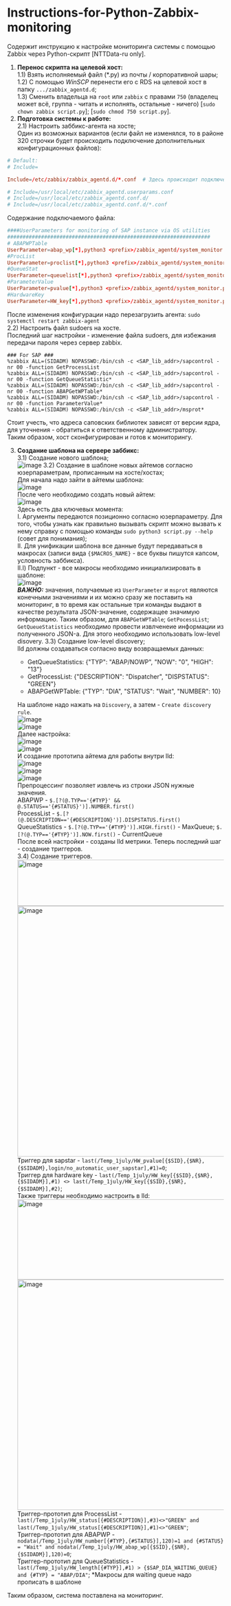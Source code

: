# Instructions-for-Python-Zabbix-monitoring
Содержит инструкцию к настройке мониторинга системы с помощью Zabbix через Python-скрипт [NTTData-ru only].

1) <strong>Перенос скрипта на целевой хост:</strong><br>
   1.1) Взять исполняемый файл (*.py) из почты / корпоративной шары;<br>
   1.2) С помощью <i>WinSCP</i> перенести его с RDS на целевой хост в папку `.../zabbix_agentd.d`;<br>
   1.3) Сменить владельца на `root` или `zabbix` с правами `750` (владелец может всё, группа - читать и исполнять, остальные - ничего) [`sudo chown zabbix script.py`]; [`sudo chmod 750 script.py`].<br>
2) <strong>Подготовка системы к работе:</strong><br>
   2.1) Настроить заббикс-агента на хосте;<br>
Один из возможных вариантов (если файл не изменялся, то в районе 320 строчки будет происходить подключение дополнительных конфигурационных файлов):
```conf
# Default:
# Include=

Include=/etc/zabbix/zabbix_agentd.d/*.conf  # Здесь происходит подключение

# Include=/usr/local/etc/zabbix_agentd.userparams.conf
# Include=/usr/local/etc/zabbix_agentd.conf.d/
# Include=/usr/local/etc/zabbix_agentd.conf.d/*.conf
```
Содержание подключаемого файла:
```conf
####UserParameters for monitoring of SAP instance via OS utilities
##################################################################
# ABAPWPTable
UserParameter=abap_wp[*],python3 <prefix>/zabbix_agentd/system_monitor.py "$1" "$2" sapcontrol -f ABAPGetWPTable -un "$3"
#ProcList
UserParameter=proclist[*],python3 <prefix>/zabbix_agentd/system_monitor.py "$1" "$2" sapcontrol -f GetProcessList -un "$3"
#QueueStat
UserParameter=queuelist[*],python3 <prefix>/zabbix_agentd/system_monitor.py "$1" "$2" sapcontrol -f GetQueueStatistic -un "$3"
#ParameterValue
UserParameter=pvalue[*],python3 <prefix>/zabbix_agentd/system_monitor.py "$1" "$2" sapcontrol -f ParameterValue -p "$4" -un "$3"
#HardwareKey
UserParameter=HW_key[*],python3 <prefix>/zabbix_agentd/system_monitor.py "$1" "$2" msprot -un "$3"
```
После изменения конфигурации надо перезагрузить агента: `sudo systemctl restart zabbix-agent`<br>
   2.2) Настроить файл sudoers на хосте.<br>
Последний шаг настройки - изменение файла sudoers, для избежания передачи пароля через сервер zabbix.
```
### For SAP ###
%zabbix ALL=(SIDADM) NOPASSWD:/bin/csh -c <SAP_lib_addr>/sapcontrol -nr 00 -function GetProcessList
%zabbix ALL=(SIDADM) NOPASSWD:/bin/csh -c <SAP_lib_addr>/sapcontrol -nr 00 -function GetQueueStatistic*
%zabbix ALL=(SIDADM) NOPASSWD:/bin/csh -c <SAP_lib_addr>/sapcontrol -nr 00 -function ABAPGetWPTable*
%zabbix ALL=(SIDADM) NOPASSWD:/bin/csh -c <SAP_lib_addr>/sapcontrol -nr 00 -function ParameterValue*
%zabbix ALL=(SIDADM) NOPASSWD:/bin/csh -c <SAP_lib_addr>/msprot*
```
Стоит учесть, что адреса саповских библиотек зависят от версии ядра, для уточнения - обратиться к ответственному администратору.<br>
Таким образом, хост сконфигурирован и готов к мониторингу.

3) <strong>Создание шаблона на сервере заббикс:</strong><br>
   3.1) Создание нового шаблона;<br>
![image](https://github.com/user-attachments/assets/d1e9080a-7441-40ef-a56f-670dc189494c)
   3.2) Создание в шаблоне новых айтемов согласно юзерпараметрам, прописанным на хосте/хостах;<br>
Для начала надо зайти в айтемы шаблона:<br>
![image](https://github.com/user-attachments/assets/ae61fae8-0bd2-492d-83b0-efb431864b7b)<br>
После чего необходимо создать новый айтем:<br>
![image](https://github.com/user-attachments/assets/de469696-fbeb-42ca-a857-72a2910620bb)<br>
Здесь есть два ключевых момента:<br>
I. Аргументы передаются позиционно согласно юзерпараметру. Для того, чтобы узнать как правильно вызывать скрипт можно вызвать к нему справку с помощью команды `sudo python3 script.py --help` (совет для понимания);<br>
II. Для унификации шаблона все данные будут передаваться в макросах (записи вида `{$MACROS_NAME}` - все буквы пишутся капсом, условность заббикса).<br>
II.I) Подпункт - все макросы необходимо инициализировать в шаблоне:<br>
![image](https://github.com/user-attachments/assets/c1075169-6b76-4a80-9eb2-ed72526d75e6)<br>
<strong><i>ВАЖНО:</i></strong> значения, получаемые из `UserParameter` и `msprot` являются конечными значениями и их можно сразу же поставить на мониторинг, в то время как остальные три команды выдают в качестве результата JSON-значение, содержащее значимую информацию. Таким образом, для `ABAPGetWPTable`; `GetPocessList`; `GetQueueStatistics` необходимо провести извлченеие информации из полученного JSON-а. Для этого необходимо использовать low-level disovery.
   3.3) Создание low-level discovery;<br>
   lld должны создаваться согласно виду возвращаемых данных:<br>
   <ul>
   <li>GetQueueStatistics: {"TYP": "ABAP/NOWP", "NOW": "0", "HIGH": "13"}</li>
   <li>GetProcessList: {"DESCRIPTION": "Dispatcher", "DISPSTATUS": "GREEN"}</li>
   <li>ABAPGetWPTable: {"TYP": "DIA", "STATUS": "Wait", "NUMBER": 10}</li>
   </ul>
   
   На шаблоне надо нажать на `Discovery`, а затем - `Create discovery rule`.<br>
   ![image](https://github.com/user-attachments/assets/3792f398-5f04-4886-a476-5ccea2758ff1)<br>
   ![image](https://github.com/user-attachments/assets/45a22ec2-0ab0-4ade-9f26-8ee5b5b24db0)<br>
   Далее настройка:<br>
   ![image](https://github.com/user-attachments/assets/ccbe7144-077f-4752-86da-a7192af68a36)<br>
   ![image](https://github.com/user-attachments/assets/2176ad6b-b7d9-4822-ac56-59f60ffcdefa)<br>
   И создание прототипа айтема для работы внутри lld:<br>
   ![image](https://github.com/user-attachments/assets/e96bfbb8-b727-4b44-853b-70567130d81d)<br>
   ![image](https://github.com/user-attachments/assets/4770a1bc-bf70-4bb6-8b2f-0f8d909a08d2)<br>
   ![image](https://github.com/user-attachments/assets/61f9c3be-b329-434d-bf88-807e790a6d4f)<br>
   Препроцессинг позволяет извлечь из строки JSON нужные значения.<br>
   ABAPWP - `$.[?(@.TYP=='{#TYP}' && @.STATUS=='{#STATUS}')].NUMBER.first()`<br>
   ProcessList - `$.[?(@.DESCRIPTION=='{#DESCRIPTION}')].DISPSTATUS.first()`<br>
   QueueStatistics - `$.[?(@.TYP=='{#TYP}')].HIGH.first()` - MaxQueue; `$.[?(@.TYP=='{#TYP}')].NOW.first()` - CurrentQueue<br>
   После всей настройки - созданы lld метрики. Теперь последний шаг - создание триггеров.<br>
   3.4) Создание триггеров.<br>
   <img width="921" height="107" alt="image" src="https://github.com/user-attachments/assets/70b6d495-df98-4e0b-81f0-a2a006e98d76" /><br>
   <img width="1678" height="581" alt="image" src="https://github.com/user-attachments/assets/c7d0ecbb-7879-4b49-8069-0370127e9fba" /><br>
   Триггер для sapstar - `last(/Temp_1july/HW_pvalue[{$SID},{$NR},{$SIDADM},login/no_automatic_user_sapstar],#1)=0`;<br>
   Триггер для hardware key - `last(/Temp_1july/HW_key[{$SID},{$NR},{$SIDADM}],#1) <> last(/Temp_1july/HW_key[{$SID},{$NR},{$SIDADM}],#2)`;<br>
   Также триггеры необходимо настроить в lld:<br>
   <img width="1027" height="186" alt="image" src="https://github.com/user-attachments/assets/cd1dd8b9-8ab7-4917-91e2-0f982b922ec8" /><br>
   <img width="1605" height="534" alt="image" src="https://github.com/user-attachments/assets/8289b7f5-44b4-4253-8fbc-2ef01f8c819c" /><br>
   Триггер-прототип для ProcessList - `last(/Temp_1july/HW_status[{#DESCRIPTION}],#3)<>"GREEN" and last(/Temp_1july/HW_status[{#DESCRIPTION}],#1)<>"GREEN"`;<br>
   Триггер-прототип для ABAPWP - `nodata(/Temp_1july/HW_number[{#TYP},{#STATUS}],120)=1 and {#STATUS} = "Wait" and nodata(/Temp_1july/HW_abap_wp[{$SID},{$NR},{$SIDADM}],120)=0`;<br>
   Триггер-прототип для QueueStatistics - `last(/Temp_1july/HW_length[{#TYP}],#1) > {$SAP_DIA_WAITING_QUEUE} and {#TYP} = "ABAP/DIA"`; *Макросы для waiting queue надо прописать в шаблоне<br>

Таким образом, система поставлена на мониторинг.






